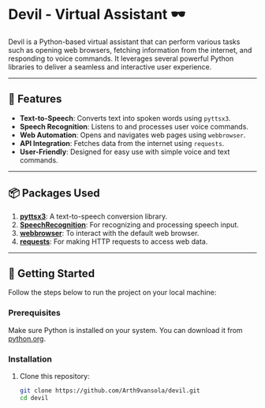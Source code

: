 # Devil - Virtual Assistant 🕶️

Devil is a Python-based virtual assistant that can perform various tasks such as opening web browsers, fetching information from the internet, and responding to voice commands. It leverages several powerful Python libraries to deliver a seamless and interactive user experience.

---

## 🔧 Features

- **Text-to-Speech**: Converts text into spoken words using `pyttsx3`.
- **Speech Recognition**: Listens to and processes user voice commands.
- **Web Automation**: Opens and navigates web pages using `webbrowser`.
- **API Integration**: Fetches data from the internet using `requests`.
- **User-Friendly**: Designed for easy use with simple voice and text commands.

---

## 📦 Packages Used

1. **[pyttsx3](https://pypi.org/project/pyttsx3/)**: A text-to-speech conversion library.
2. **[SpeechRecognition](https://pypi.org/project/SpeechRecognition/)**: For recognizing and processing speech input.
3. **[webbrowser](https://docs.python.org/3/library/webbrowser.html)**: To interact with the default web browser.
4. **[requests](https://pypi.org/project/requests/)**: For making HTTP requests to access web data.

---

## 🚀 Getting Started

Follow the steps below to run the project on your local machine:

### Prerequisites
Make sure Python is installed on your system. You can download it from [python.org](https://www.python.org/).

### Installation
1. Clone this repository:
   ```bash
   git clone https://github.com/Arth9vansola/devil.git
   cd devil


 
 
